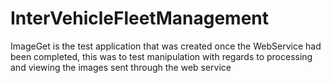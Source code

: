 InterVehicleFleetManagement
===========================

ImageGet is the test application that was created once the WebService had been completed, this was to test manipulation with regards to processing and viewing the images sent through the web service